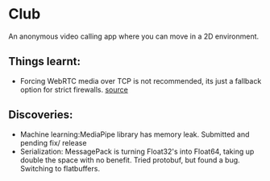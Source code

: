 # Club

An anonymous video calling app where you can move in a 2D environment.

## Things learnt:

- Forcing WebRTC media over TCP is not recommended, its just a fallback option for strict firewalls. [source](https://stackoverflow.com/questions/44627013/webrtc-media-over-tcp)

## Discoveries:

- Machine learning:MediaPipe library has memory leak. Submitted and pending fix/ release
- Serialization: MessagePack is turning Float32's into Float64, taking up double the space with no benefit. Tried protobuf, but found a bug. Switching to flatbuffers.
